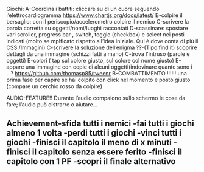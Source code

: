 Giochi:
A-Coordina i battiti: cliccare su di un cuore seguendo l’elettrocardiogramma https://www.chartjs.org/docs/latest/
B-colpire il bersaglio: con il periscopio/accelerometro colpire il nemico
C-scrivere la parola corretta su oggetti/nomi/luoghi raccontati
D-scassinare: spostare vari scroller, progress bar , switch, toggle (checkbox) e select nei posti indicati (molto se mplficato rispetto all’idea iniziale. Qui è dove conta di più il CSS /Immagini)
C-scrivere la soluzione dell’enigma
??-(Tipo find it) scoprire dettagli da una immagine (schizzi fatti a mano)
C-trova l'intruso (parole e oggetti)
E-colori ( tap sul colore giusto, sul colore col nome giusto)
E-appare una immagine con copie di alcuni oggetti(indovinare quante sono i …? https://github.com/thomasp85/tweenr
B-COMBATTIMENTO !!!!!!
	una prima fase per capire se hai colpito con click nel momento e posto giusto (compare un cerchio rosso da colpire)

AUDIO-FEATURE!! Durante l’audio compaiono sullo schermo le cose da fare; l’audio può distrarre o aiutare…


Achievement-sfida tutti i nemici
-fai tutti i giochi almeno 1 volta
-perdi tutti i giochi
-vinci tutti i giochi
-finisci il capitolo il meno di x minuti
-finisci il capitolo senza essere ferito
-finisci il capitolo con 1 PF
-scopri il finale alternativo
-
